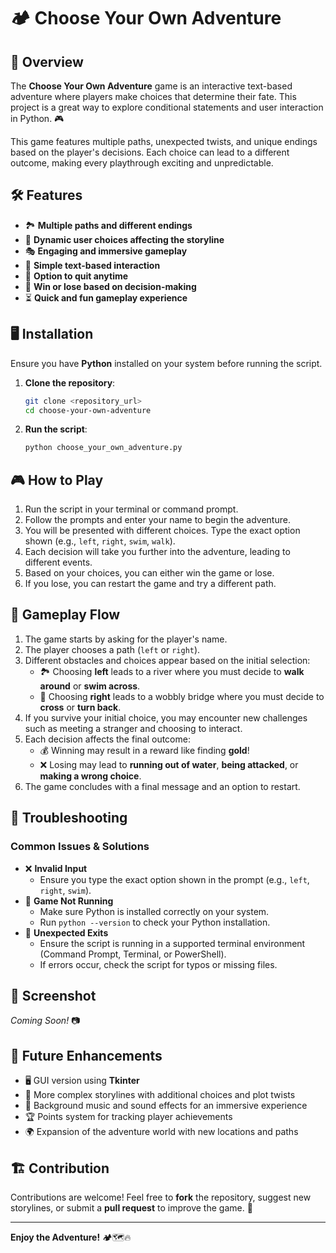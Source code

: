 # 🏕️ Choose Your Own Adventure

## 📌 Overview

The **Choose Your Own Adventure** game is an interactive text-based adventure where players make choices that determine their fate. This project is a great way to explore conditional statements and user interaction in Python. 🎮

This game features multiple paths, unexpected twists, and unique endings based on the player's decisions. Each choice can lead to a different outcome, making every playthrough exciting and unpredictable.

## 🛠 Features

- 🏞️ **Multiple paths and different endings**
- 🔄 **Dynamic user choices affecting the storyline**
- 🎭 **Engaging and immersive gameplay**
- 📝 **Simple text-based interaction**
- 🚪 **Option to quit anytime**
- 🎉 **Win or lose based on decision-making**
- ⏳ **Quick and fun gameplay experience**

## 🖥️ Installation

Ensure you have **Python** installed on your system before running the script.

1. **Clone the repository**:
   ```sh
   git clone <repository_url>
   cd choose-your-own-adventure
   ```
2. **Run the script**:
   ```sh
   python choose_your_own_adventure.py
   ```

## 🎮 How to Play

1. Run the script in your terminal or command prompt.
2. Follow the prompts and enter your name to begin the adventure.
3. You will be presented with different choices. Type the exact option shown (e.g., `left`, `right`, `swim`, `walk`).
4. Each decision will take you further into the adventure, leading to different events.
5. Based on your choices, you can either win the game or lose.
6. If you lose, you can restart the game and try a different path.

## 🔄 Gameplay Flow

1. The game starts by asking for the player's name.
2. The player chooses a path (`left` or `right`).
3. Different obstacles and choices appear based on the initial selection:
   - 🏞️ Choosing **left** leads to a river where you must decide to **walk around** or **swim across**.
   - 🌉 Choosing **right** leads to a wobbly bridge where you must decide to **cross** or **turn back**.
4. If you survive your initial choice, you may encounter new challenges such as meeting a stranger and choosing to interact.
5. Each decision affects the final outcome:
   - 💰 Winning may result in a reward like finding **gold**!
   - ❌ Losing may lead to **running out of water**, **being attacked**, or **making a wrong choice**.
6. The game concludes with a final message and an option to restart.

## 🔧 Troubleshooting

### Common Issues & Solutions

- ❌ **Invalid Input**
  - Ensure you type the exact option shown in the prompt (e.g., `left`, `right`, `swim`).
- 🚫 **Game Not Running**
  - Make sure Python is installed correctly on your system.
  - Run `python --version` to check your Python installation.
- 🔄 **Unexpected Exits**
  - Ensure the script is running in a supported terminal environment (Command Prompt, Terminal, or PowerShell).
  - If errors occur, check the script for typos or missing files.

## 📸 Screenshot

*Coming Soon!* 📷

## 🌟 Future Enhancements

- 🖥️ GUI version using **Tkinter**
- 📖 More complex storylines with additional choices and plot twists
- 🎵 Background music and sound effects for an immersive experience
- 🏆 Points system for tracking player achievements
- 🌍 Expansion of the adventure world with new locations and paths

## 🏗️ Contribution

Contributions are welcome! Feel free to **fork** the repository, suggest new storylines, or submit a **pull request** to improve the game. 🚀

---

**Enjoy the Adventure!** 🏕️🗺️🔥

